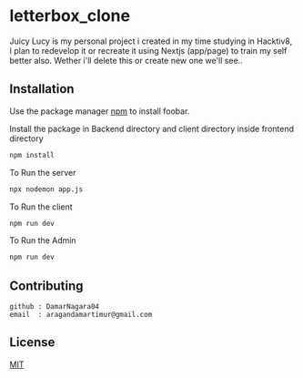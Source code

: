 # letterbox_clone

Juicy Lucy is my personal project i created in my time studying in Hacktiv8, I plan to redevelop it or recreate it using Nextjs (app/page) to train my self better also. Wether i'll delete this or create new one we'll see..

## Installation

Use the package manager [npm](https://www.npmjs.com/) to install foobar.

Install the package in Backend directory and client directory inside frontend directory

```bash
npm install
```

To Run the server

```bash
npx nodemon app.js
```

To Run the client

```bash
npm run dev
```

To Run the Admin

```bash
npm run dev
```

## Contributing

```
github : DamarNagara04
email  : aragandamartimur@gmail.com
```

## License

[MIT](https://choosealicense.com/licenses/mit/)

